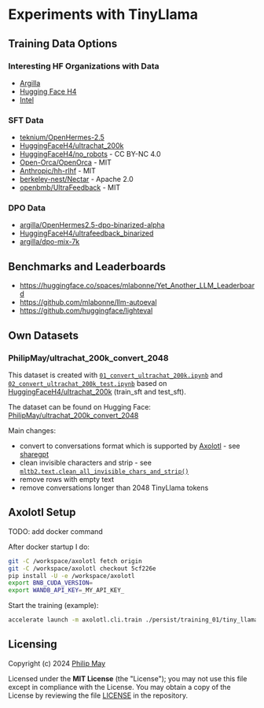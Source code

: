 # Experiments with TinyLlama

## Training Data Options

### Interesting HF Organizations with Data

- [Argilla](https://huggingface.co/argilla)
- [Hugging Face H4](https://huggingface.co/HuggingFaceH4)
- [Intel](https://huggingface.co/Intel)

### SFT Data

- [teknium/OpenHermes-2.5](https://huggingface.co/datasets/teknium/OpenHermes-2.5)
- [HuggingFaceH4/ultrachat_200k](https://huggingface.co/datasets/HuggingFaceH4/ultrachat_200k)
- [HuggingFaceH4/no_robots](https://huggingface.co/datasets/HuggingFaceH4/no_robots) - CC BY-NC 4.0
- [Open-Orca/OpenOrca](https://huggingface.co/datasets/Open-Orca/OpenOrca) - MIT
- [Anthropic/hh-rlhf](https://huggingface.co/datasets/Anthropic/hh-rlhf) - MIT
- [berkeley-nest/Nectar](https://huggingface.co/datasets/berkeley-nest/Nectar) - Apache 2.0
- [openbmb/UltraFeedback](https://huggingface.co/datasets/openbmb/UltraFeedback) - MIT

### DPO Data

- [argilla/OpenHermes2.5-dpo-binarized-alpha](https://huggingface.co/datasets/argilla/OpenHermes2.5-dpo-binarized-alpha)
- [HuggingFaceH4/ultrafeedback_binarized](https://huggingface.co/datasets/HuggingFaceH4/ultrafeedback_binarized)
- [argilla/dpo-mix-7k](https://huggingface.co/datasets/argilla/dpo-mix-7k)

## Benchmarks and Leaderboards

  - <https://huggingface.co/spaces/mlabonne/Yet_Another_LLM_Leaderboard>
  - <https://github.com/mlabonne/llm-autoeval>
  - <https://github.com/huggingface/lighteval>

## Own Datasets

### PhilipMay/ultrachat_200k_convert_2048

This dataset is created with [`01_convert_ultrachat_200k.ipynb`](https://github.com/PhilipMay/TinyLlama-experiments/blob/main/01_convert_ultrachat_200k.ipynb) and
[`02_convert_ultrachat_200k_test.ipynb`](https://github.com/PhilipMay/TinyLlama-experiments/blob/main/02_convert_ultrachat_200k_test.ipynb)
based on [HuggingFaceH4/ultrachat_200k](https://huggingface.co/datasets/HuggingFaceH4/ultrachat_200k)
(train_sft and test_sft).


The dataset can be found on Hugging Face:
[PhilipMay/ultrachat_200k_convert_2048](https://huggingface.co/datasets/PhilipMay/ultrachat_200k_convert_2048)

Main changes:

- convert to conversations format which is supported by [Axolotl](https://github.com/OpenAccess-AI-Collective/axolotl) - see [sharegpt](https://github.com/OpenAccess-AI-Collective/axolotl?tab=readme-ov-file#conversation)
- clean invisible characters and strip - see
[`mltb2.text.clean_all_invisible_chars_and_strip()`](https://telekom.github.io/mltb2/api-reference/text.html#mltb2.text.clean_all_invisible_chars_and_strip)
- remove rows with empty text
- remove conversations longer than 2048 TinyLlama tokens

## Axolotl Setup

TODO: add docker command

After docker startup I do:

```bash
git -C /workspace/axolotl fetch origin
git -C /workspace/axolotl checkout 5cf226e
pip install -U -e /workspace/axolotl
export BNB_CUDA_VERSION=
export WANDB_API_KEY=_MY_API_KEY_
```

Start the training (example):

```bash
accelerate launch -m axolotl.cli.train ./persist/training_01/tiny_llama_02.yml
```

## Licensing

Copyright (c) 2024 [Philip May](https://may.la/)

Licensed under the **MIT License** (the "License"); you may not use this file except in compliance with the License.
You may obtain a copy of the License by reviewing the file
[LICENSE](https://github.com/PhilipMay/TinyLlama-experiments/blob/main/LICENSE) in the repository.
